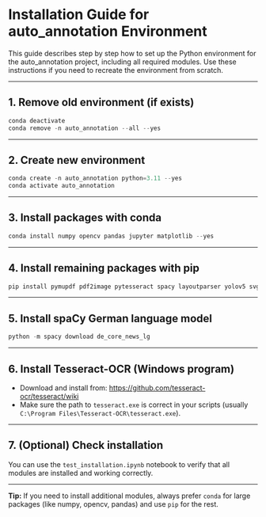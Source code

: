 # Installation Guide for auto_annotation Environment

This guide describes step by step how to set up the Python environment for the auto_annotation project, including all required modules. Use these instructions if you need to recreate the environment from scratch.

---

## 1. Remove old environment (if exists)

```powershell
conda deactivate
conda remove -n auto_annotation --all --yes
```

---

## 2. Create new environment

```powershell
conda create -n auto_annotation python=3.11 --yes
conda activate auto_annotation
```

---

## 3. Install packages with conda

```powershell
conda install numpy opencv pandas jupyter matplotlib --yes
```

---

## 4. Install remaining packages with pip

```powershell
pip install pymupdf pdf2image pytesseract spacy layoutparser yolov5 svgwrite
```

---

## 5. Install spaCy German language model

```powershell
python -m spacy download de_core_news_lg
```

---

## 6. Install Tesseract-OCR (Windows program)

- Download and install from: https://github.com/tesseract-ocr/tesseract/wiki
- Make sure the path to `tesseract.exe` is correct in your scripts (usually `C:\Program Files\Tesseract-OCR\tesseract.exe`).

---

## 7. (Optional) Check installation

You can use the `test_installation.ipynb` notebook to verify that all modules are installed and working correctly.

---

**Tip:**
If you need to install additional modules, always prefer `conda` for large packages (like numpy, opencv, pandas) and use `pip` for the rest. 